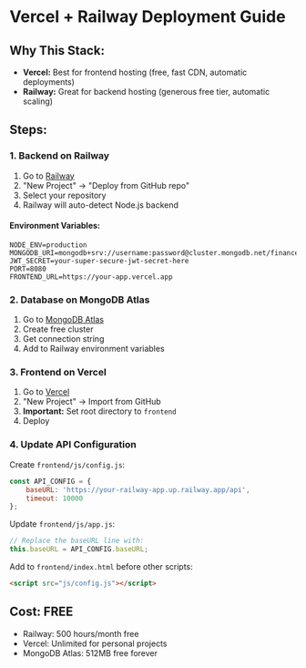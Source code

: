 # Vercel + Railway Deployment Guide

## Why This Stack:
- **Vercel:** Best for frontend hosting (free, fast CDN, automatic deployments)
- **Railway:** Great for backend hosting (generous free tier, automatic scaling)

## Steps:

### 1. Backend on Railway
1. Go to [Railway](https://railway.app)
2. "New Project" → "Deploy from GitHub repo"
3. Select your repository
4. Railway will auto-detect Node.js backend

#### Environment Variables:
```
NODE_ENV=production
MONGODB_URI=mongodb+srv://username:password@cluster.mongodb.net/finance_dashboard
JWT_SECRET=your-super-secure-jwt-secret-here
PORT=8080
FRONTEND_URL=https://your-app.vercel.app
```

### 2. Database on MongoDB Atlas
1. Go to [MongoDB Atlas](https://cloud.mongodb.com)
2. Create free cluster
3. Get connection string
4. Add to Railway environment variables

### 3. Frontend on Vercel
1. Go to [Vercel](https://vercel.com)
2. "New Project" → Import from GitHub
3. **Important:** Set root directory to `frontend`
4. Deploy

### 4. Update API Configuration
Create `frontend/js/config.js`:
```javascript
const API_CONFIG = {
    baseURL: 'https://your-railway-app.up.railway.app/api',
    timeout: 10000
};
```

Update `frontend/js/app.js`:
```javascript
// Replace the baseURL line with:
this.baseURL = API_CONFIG.baseURL;
```

Add to `frontend/index.html` before other scripts:
```html
<script src="js/config.js"></script>
```

## Cost: FREE
- Railway: 500 hours/month free
- Vercel: Unlimited for personal projects
- MongoDB Atlas: 512MB free forever
